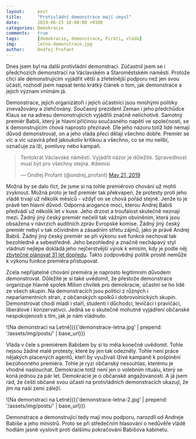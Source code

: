 ```yaml
---
layout:     post
title:      "Protivládní demonstrace mají smysl"
date:       2019-06-23 18:00:00 +0100
categories: Demokracie
comments:   true
tags:       [demokracie, demonstrace, Piráti, vláda]
img:        letna-demonstrace.jpg
author:     Ondřej Profant
---
```


Dnes jsem byl na další protivládní demonstraci. Zúčastnil jsem se i předchozích demonstrací na Václavském a Staroměstském náměstí. Protože chci ale demonstrujícím vyjádřit větší a zřetelnější podporu než jen svou účastí, rozhodl jsem napsat tento krátký článek o tom, jak demonstrace a jejich význam vnímám já.

<!--more-->

Demonstrace, jejich organizátoři i jejich účastníci jsou mnohými politiky znevažovány a zlehčovány. Současný prezident Zeman i jeho předchůdce Klaus se na adresu demonstrujících vyjádřili značně nelichotivě. Samotný premiér Babiš, který je hlavní příčinou současného napětí ve společnosti, se k demonstrujícím chová naprosto přezíravě. Dle jeho názoru totiž lidé nemají důvod demonstrovat, on a jeho vláda přeci dělají všechno dobře. Premiér se víc a víc uzavírá před jakoukoliv kritikou a všechno, co se mu nelíbí, označuje za lži, pomluvy nebo kampaň.

<blockquote class="twitter-tweet"><p lang="cs" dir="ltr">Tentokrát Václavské náměstí. Vyjádřit názor je důležité. Spravedlnost musí být pro všechny stejná. #demisi</p>&mdash; Ondřej Profant (@ondrej_profant) <a href="https://twitter.com/ondrej_profant/status/1130876014891081729?ref_src=twsrc%5Etfw">May 21, 2019</a></blockquote> <script async src="https://platform.twitter.com/widgets.js" charset="utf-8"></script>

Možná by se dalo říct, že jsme si na tohle premiérovo chování už mohli zvyknout. Možná proto je teď premiér tak překvapen, že protesty proti jeho vládě trvají už několik měsíců - vždyť on se chová pořád stejně. Jenže to je právě ten hlavní důvod. Odporná arogance moci, kterou Andrej Babiš předvádí už několik let v kuse. Jeho drzost a troufalost skutečně neznají mezí. Žádný jiný český premiér nečelil tak vážným obviněním, která jsou obsažena v návrzích auditních zpráv Evropské komise. Žádný jiný český premiér nebyl v tak očividném a zásadním střetu zájmů, jako je právě Andrej Babiš. Žádný jiný český premiér se při výkonu své funkce nechoval tak bezohledně a sebestředně. Jeho bezohledný a značně nechápavý styl vládnutí nejlépe dokládá jeho nejčerstvější výrok k emisím, kdy je podle něj [zbytečné plánovat 31 let dopředu](https://www.irozhlas.cz/zpravy-svet/andrej-babis-ochrana-zivotniho-prostredi-summit-eu-emise-zavery-prohlaseni_1906212107_cha). Takto zodpovědný politik prostě nemůže k výkonu funkce premiéra přistupovat.

Zcela nepřijatelné chování premiéra je naprosto legitimním důvodem demonstrovat. Důležité je si také uvědomit, že přestože demonstrace organizuje hlavně spolek Milion chvilek pro demokracie, účastní se ho lidé ze všech skupin. Na demonstracích jsou politici z různých i neparlamentních stran, z občanských spolků i dobrovolnických skupin. Demonstrovat chodí mladí i staří, studenti i důchodci, levičáci i pravičáci, liberálové i konzervativci. Jedná se o skutečně mohutné vyjádření občanské nespokojenosti s tím, jak je nám vládnuto.

![Na demonstraci na Letné]({{'demonstrace-letna.jpg' | prepend: '/assets/img/posts/' | base_url}})

Vláda v čele s premiérem Babišem by si to měla konečně uvědomit. Tohle nejsou žádné malé protesty, které by jen tak odezněly. Tohle není práce nějakých placených agentů, kteří by využívali lživé kampaně k pošpinění bezúhonného premiéra. Tohle je ryzí občanský nesouhlas, kterému je vhodné naslouchat. Demokracie totiž není jen o volebním rituálu, který se koná jednou za pár let. Demokracie je o občanské angažovanosti. A já jsem rád, že čeští občané svou účastí na protivládních demonstracích ukazují, že jim na naší zemi záleží.

![Na demonstraci na Letné]({{'demonstrace-letna-2.jpg' | prepend: '/assets/img/posts/' | base_url}})

Demonstrace a demonstrující tedy mají mou podporu, narozdíl od Andreje Babiše a jeho ministrů. Proto se při středečním hlasování o nedůvěře vládě hodlám jasně vyslovit proti dalšímu pokračování Babišova kabinetu.
